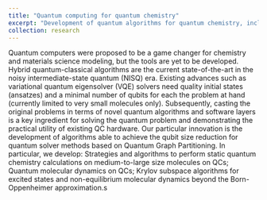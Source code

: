 ```yaml
---
title: "Quantum computing for quantum chemistry"
excerpt: "Development of quantum algorithms for quantum chemistry, including ground state, excited state, and nonadiabatic (both mixed quantum-classical and quantum) dynamics<br/><img src='/images/500x300.png'>"
collection: research
---
```


Quantum computers were proposed to be a game changer for chemistry and materials science modeling, but the tools are yet to be developed. Hybrid quantum-classical algorithms are the current state-of-the-art in the noisy intermediate-state quantum (NISQ) era. Existing advances such as variational quantum eigensolver (VQE) solvers need quality initial states (ansatzes) and a minimal number of qubits for each the problem at hand (currently limited to very small molecules only). Subsequently, casting the original problems in terms of novel quantum algorithms and software layers is a key ingredient for solving the quantum problem and demonstrating the practical utility of existing QC hardware. Our particular innovation is the development of algorithms able to achieve the qubit size reduction for quantum solver methods based on Quantum Graph Partitioning. In particular, we develop:
    Strategies and algorithms to perform static quantum chemistry calculations on medium-to-large size molecules on QCs;
    Quantum molecular dynamics on QCs;
    Krylov subspace algorithms for excited states and non-equilibrium molecular dynamics beyond the Born-Oppenheimer approximation.s
